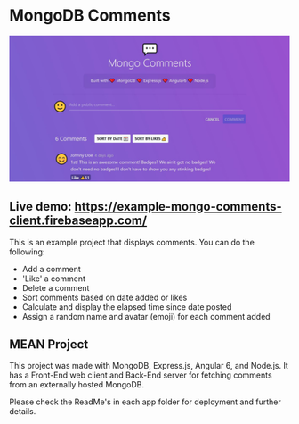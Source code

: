 # MongoDB Comments

![Preview](https://github.com/dieharders/example-mongo-comments/blob/master/preview.jpg)

## Live demo: https://example-mongo-comments-client.firebaseapp.com/

This is an example project that displays comments. You can do the following:

- Add a comment
- 'Like' a comment
- Delete a comment
- Sort comments based on date added or likes
- Calculate and display the elapsed time since date posted
- Assign a random name and avatar (emoji) for each comment added

## MEAN Project

This project was made with MongoDB, Express.js, Angular 6, and Node.js. It has a Front-End web client and Back-End server for fetching comments from an externally hosted MongoDB.

Please check the ReadMe's in each app folder for deployment and further details.